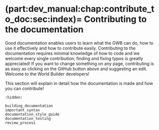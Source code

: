 (part:dev_manual:chap:contribute_to_doc:sec:index)=
Contributing to the documentation
=================================

Good documentation enables users to learn what the GWB can do, how to use it effectively and how to contribute easily. Contributing to the documentation requires minimal knowledge of how to code and we welcome every single contribution; finding and fixing typos is greatly appreciated! If you want to change something on any page, contributing is as easy as clicking on the GitHub button above and suggesting an edit. Welcome to the World Builder developers!

This section will explain in detail how the documentation is made and how you can contribute!

```{toctree}
:hidden:

building_documentation
important_syntax
documentation_style_guide
documentation_testing
review_process
```